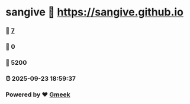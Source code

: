 # sangive :link: https://sangive.github.io 
### :page_facing_up: [7](https://sangive.github.io/tag.html) 
### :speech_balloon: 0 
### :hibiscus: 5200 
### :alarm_clock: 2025-09-23 18:59:37 
### Powered by :heart: [Gmeek](https://github.com/Meekdai/Gmeek)
